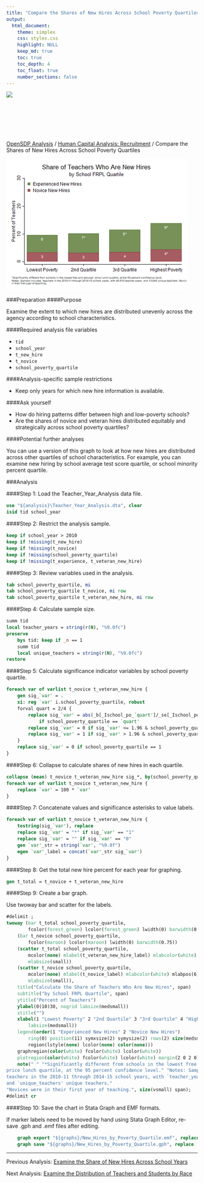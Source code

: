 ```yaml
---
title: "Compare the Shares of New Hires Across School Poverty Quartiles"
output: 
  html_document:
    theme: simplex
    css: styles.css
    highlight: NULL
    keep_md: true
    toc: true
    toc_depth: 4
    toc_float: true
    number_sections: false
---
```







<div class="navbar navbar-default navbar-fixed-top" id="logo">
<div class="container">
<img src="OpenSDP-Banner_crimson.jpg" style="display: block; margin: 0 auto; height: 115px;">
</div>
</div>

[OpenSDP Analysis](http://opensdp.github.io/analysis) / [Human Capital Analysis: Recruitment](Human_Capital_Analysis_Recruitment.html) / Compare the Shares of New Hires Across School Poverty Quartiles

![](Share_of_Teachers_Who_Are_New_Hires_by_School_Poverty_Level.png)

###Preparation
####Purpose

Examine the extent to which new hires are distributed unevenly across the agency according to school characteristics.

####Required analysis file variables

 - `tid`
 - `school_year`
 - `t_new_hire`
 - `t_novice`
 - `school_poverty_quartile`


####Analysis-specific sample restrictions

 - Keep only years for which new hire information is available.


####Ask yourself

 - How do hiring patterns differ between high and low-poverty schools?
 - Are the shares of novice and veteran hires distributed equitably and strategically across school poverty quartiles?


####Potential further analyses

You can use a version of this graph to look at how new hires are distributed across other quartiles of school characteristics. For example, you can examine new hiring by school average test score quartile, or school minority percent quartile.


###Analysis

####Step 1: Load the Teacher_Year_Analysis data file.


```stata
use "${analysis}\Teacher_Year_Analysis.dta", clear
isid tid school_year
```



####Step 2: Restrict the analysis sample.


```stata
keep if school_year > 2010
keep if !missing(t_new_hire)
keep if !missing(t_novice)
keep if !missing(school_poverty_quartile)
keep if !missing(t_experience, t_veteran_new_hire)	

```


####Step 3: Review variables used in the analysis.


```stata
tab school_poverty_quartile, mi
tab school_poverty_quartile t_novice, mi row
tab school_poverty_quartile t_veteran_new_hire, mi row
```


####Step 4: Calculate sample size.


```stata
summ tid
local teacher_years = string(r(N), "%9.0fc")
preserve 
	bys tid: keep if _n == 1
	summ tid
	local unique_teachers = string(r(N), "%9.0fc")
restore
```


####Step 5: Calculate significance indicator variables by school poverty quartile.


```stata
foreach var of varlist t_novice t_veteran_new_hire {
	gen sig_`var' = .
	xi: reg `var' i.school_poverty_quartile, robust
	forval quart = 2/4 {
		replace sig_`var' = abs(_b[_Ischool_po_`quart']/_se[_Ischool_po_`quart']) ///
			if school_poverty_quartile == `quart'
		replace sig_`var' = 0 if sig_`var' <= 1.96 & school_poverty_quartile ==`quart'
		replace sig_`var' = 1 if sig_`var' > 1.96 & school_poverty_quartile == `quart'
	}
	replace sig_`var' = 0 if school_poverty_quartile == 1
}	
```


####Step 6: Collapse to calculate shares of new hires in each quartile.


```stata
collapse (mean) t_novice t_veteran_new_hire sig_*, by(school_poverty_quartile)
foreach var of varlist t_novice t_veteran_new_hire {
	replace `var' = 100 * `var'
}
```


####Step 7: Concatenate values and significance asterisks to value labels.


```stata
foreach var of varlist t_novice t_veteran_new_hire {
	tostring(sig_`var'), replace
	replace sig_`var' = "*" if sig_`var' == "1"
	replace sig_`var' = "" if sig_`var' == "0"
	gen `var'_str = string(`var', "%9.0f")
	egen `var'_label = concat(`var'_str sig_`var')
}
```


####Step 8: Get the total new hire percent for each year for graphing.


```stata
gen t_total = t_novice + t_veteran_new_hire
```


####Step 9: Create a bar graph.

Use twoway bar and scatter for the labels.


```stata
#delimit ;
twoway (bar t_total school_poverty_quartile, 
		fcolor(forest_green) lcolor(forest_green) lwidth(0) barwidth(0.75))
	(bar t_novice school_poverty_quartile, 
		fcolor(maroon) lcolor(maroon) lwidth(0) barwidth(0.75)) 
	(scatter t_total school_poverty_quartile, 
		mcolor(none) mlabel(t_veteran_new_hire_label) mlabcolor(white) mlabpos(6)  
		mlabsize(small)) 
	(scatter t_novice school_poverty_quartile, 
		mcolor(none) mlabel(t_novice_label) mlabcolor(white) mlabpos(6)  
		mlabsize(small)), 
	title("Calculate the Share of Teachers Who Are New Hires", span) 
	subtitle("by School FRPL Quartile", span) 
	ytitle("Percent of Teachers") 
	ylabel(0(10)30, nogrid labsize(medsmall)) 
	xtitle("") 
	xlabel(1 "Lowest Poverty" 2 "2nd Quartile" 3 "3rd Quartile" 4 "Highest Poverty", 
		labsize(medsmall)) 
	legend(order(1 "Experienced New Hires" 2 "Novice New Hires")
		ring(0) position(11) symxsize(2) symysize(2) rows(2) size(medsmall) 
		region(lstyle(none) lcolor(none) color(none))) 
	graphregion(color(white) fcolor(white) lcolor(white)) 
	plotregion(color(white) fcolor(white) lcolor(white) margin(2 0 2 0))
	note(" " "*Significantly different from schools in the lowest free and reduced 
price lunch quartile, at the 95 percent confidence level." "Notes: Sample includes 
teachers in the 2010-11 through 2014-15 school years, with `teacher_years' teacher years 
and `unique_teachers' unique teachers."
"Novices were in their first year of teaching.", size(vsmall) span);
#delimit cr
```


####Step 10: Save the chart in Stata Graph and EMF formats.

If marker labels need to be moved by hand using Stata Graph Editor, re-save .gph and .emf files after editing.


```stata
	graph export "${graphs}/New_Hires_by_Poverty_Quartile.emf", replace 
	graph save "${graphs}/New_Hires_by_Poverty_Quartile.gph", replace 
```



---

Previous Analysis: [Examine the Share of New Hires Across School Years](Share_of_Teachers_Who_Are_New_Hires_by_School_Year.html)

Next Analysis: [Examine the Distribution of Teachers and Students by Race](Share_of_Teachers_and_Students_by_Race.html)
